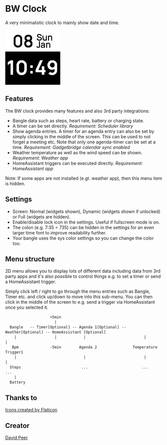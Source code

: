 # BW Clock
A very minimalistic clock to mainly show date and time.

![](screenshot.png)

## Features
The BW clock provides many features and also 3rd party integrations:
- Bangle data such as steps, heart rate, battery or charging state.
- A timer can be set directly. *Requirement: Scheduler library*
- Show agenda entries. A timer for an agenda entry can also be set by simply clicking in the middle of the screen. This can be used to not forget a meeting etc. Note that only one agenda-timer can be set at a time. *Requirement: Gadgetbridge calendar sync enabled*
- Weather temperature as well as the wind speed can be shown. *Requirement: Weather app*
- HomeAssistant triggers can be executed directly. *Requirement: HomeAssistant app*

Note: If some apps are not installed (e.gt. weather app), then this menu item is hidden.

## Settings
- Screen: Normal (widgets shown), Dynamic (widgets shown if unlocked) or Full (widgets are hidden).
- Enable/disable lock icon in the settings. Useful if fullscreen mode is on.
- The colon (e.g. 7:35 = 735) can be hidden in the settings for an even larger time font to improve readability further.
- Your bangle uses the sys color settings so you can change the color too.

## Menu structure
2D menu allows you to display lots of different data including data from 3rd party apps and it's also possible to control things e.g. to set a timer or send a HomeAssistant trigger.

Simply click left / right to go through the menu entries such as Bangle, Timer etc.
and click up/down to move into this sub-menu. You can then click in the middle of the screen
to e.g. send a trigger via HomeAssistant once you selected it.

```
                    +5min
                      |
  Bangle   -- Timer[Optional] -- Agenda 1[Optional] -- Weather[Optional] -- HomeAssistant [Optional]
    |                 |            |                          |                       |
   Bpm              -5min        Agenda 2                Temperature             Trigger1
    |                              |                          |                       |
  Steps                           ...                        ...                     ...
    |
  Battery
```


## Thanks to
<a href="https://www.flaticon.com/free-icons/" title="Icons">Icons created by Flaticon</a>

## Creator
[David Peer](https://github.com/peerdavid)
